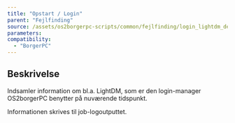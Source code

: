 ```yaml
---
title: "Opstart / Login"
parent: "Fejlfinding"
source: /assets/os2borgerpc-scripts/common/fejlfinding/login_lightdm_debugging.sh
parameters:
compatibility:
  - "BorgerPC"
---
```


## Beskrivelse
Indsamler information om bl.a. LightDM, som er den login-manager OS2borgerPC benytter på nuværende tidspunkt.

Informationen skrives til job-logoutputtet.